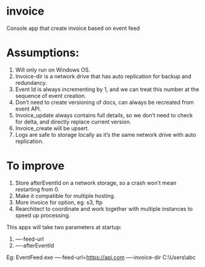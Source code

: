 # invoice
Console app that create invoice based on event feed

# Assumptions:
1. Will only run on Windows OS.
2. Invoice-dir is a network drive that has auto replication for backup and redundancy.
3. Event Id is always incrementing by 1, and we can treat this number at the sequence of event creation.
4. Don’t need to create versioning of docs, can always be recreated from event API.
5. Invoice_update always contains full details, so we don’t need to check for delta, and directly replace current version.
6. Invoice_create will be upsert.
7. Logs are safe to storage locally as it’s the same network drive with auto replication.

# To improve
1. Store afterEventId on a network storage, so a crash won’t mean restarting from 0.
2. Make it compatible for multiple hosting.
3. More invoice for option, eg: s3, ftp
4. Rearchitect to coordinate and work together with multiple instances to speed up processing.


This apps will take two parameters at startup:
1. —-feed-url
2. —-afterEventId

Eg: EventFeed.exe —-feed-url=https://api.com —-invoice-dir C:\Users\abc
